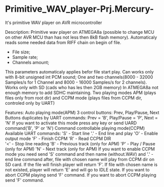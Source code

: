 # Primitive_WAV_player-Prj.Mercury-
It's primitive WAV player on AVR microcontroller

Description:
  Primitive wav player on ATMEGA8a (possible to change MCU on other AVR MCU than has not less then 8kB flash memory).
  Automaticaly reads some needed data from RIFF chain on begin of file.
   - File size;
   - Sample rate;
   - Channels amount;
   
   
  This parameters automaticaly applies befor file start play.
  Can works only with 8-bit unsigned int PCM sound;
  One and two channels(8000 - 32000 Samples/s for 1 Channel and 8000 - 16000 Samples/s for 2 channels).
  Works only with SD (cads who has les then 2GB memory) In ATMEGA8a not enough memory to add SDHC maintaining.
  Two playing modes APM (plays files only from root dir) and CCPM mode (plays files from CCPM dir, controled only by UART)

Features:
	Auto playing mode(APM)
		3 control buttons: Prev, Play/Pause, Next
		Buttons duplicates by UART commands: Prev = 'B', Play/Pause = 'P', Next = 'N'
		If you want to activate this mode press any key or send UARD command('B', 'P' or 'N')
	Command controllable playing mode(CCPM)
		Available UART commands:
		'S' - Start line
		'.' - End line and play
		'O' - Enable output mode
		'F' - Finish CCPM
		'R' - Read CCPM DIR  
		'<' - Stop line reading
		'B' - Previous track (only for APM)
		'P' - Play / Pause	 (only for APM)
		'N' - Next track	 (only for APM)
	If you want to enable CCPM mode you need send 'S' command and then name (without.WAV) and '.' - end line command
	after, file with chosen name will play from CCPM dir on SD card. If the file will finish player will return 'F'.
	If file with chosen name is not existed, player will return 'E' and will go to IDLE state.
	If you want to abort CCPM playing send 'F' command.
	If you want to abort CCPM playing send 'F' command.
